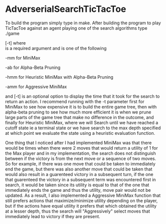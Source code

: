 # AdverserialSearchTicTacToe

To build the program simply type in make.
After building the program to play TicTacToe against an agent playing one of the search algorithms type
./game <search option> [-t]
where <search option> is a required argument and is one of the following
  
-mm for MiniMax
  
-ab for Alpha-Beta Pruning
  
-hmm for Heuristic MiniMax with Alpha-Beta Pruning
  
-amm for Aggressive MiniMax
  
and [-t] is an optional option to display the time that it took for the search to return an action. I recommend running with the -t parameter 
first for MiniMax to see how expensive it is to build the entire game tree, then with alpha-beta pruning to see how much more efficient it is when we 
prune large parts of the game tree that make no difference in the outcome, and finally for Heuristic MiniMax, where we will Search until we have reached
a cutoff state ie a terminal state or we have search to the max depth specified at which point we evaluate the state using a heuristic evaluation function.
  
One thing that I noticed after I had implemented MiniMax was that there would be times when there were 2 moves that would return a utility of 1 for the
Max player and in my implementation, the search does not distinguish between if the victory is from the next move or a sequence of two moves. 
So for example, if there was one move that could be taken to immediately end the game, but there was also another move that could be taken
that would also result in a guarenteed victory in a subsequent turn, if the one that guarenteed the victory in a subsequent term was encountered first
in search, it would be taken since its utility is equal to that of the one that immediately ends the game and thus the utility, move pair would not be 
updated. As a result, I also implemented a Aggressive MiniMax function that still prefers actions that maximize/minimize utility depending on the player,
but if the actions have equal utility it prefers that which obtained the utility at a lesser depth, thus the search will "Aggressively" select
moves that immediately lead to victory if they are present.

